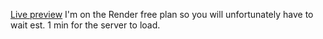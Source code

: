 [Live preview](https://inventory-application-bengoro1.onrender.com)
I'm on the Render free plan so you will unfortunately have to wait est. 1 min for the server to load.